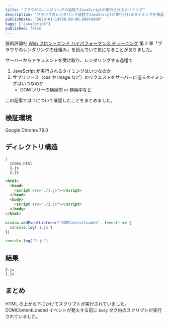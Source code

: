```yaml
---
title: "ブラウザのレンダリングの過程でJavaScriptが実行されるタイミング"
description: "ブラウザのレンダリング過程でJavaScriptが実行されるタイミングを検証しました。HTMLを上から順にスクリプトが実行されることを確認しました。"
publishDate: "2020-01-14T00:00:00.000+0900"
tags: ["JavaScript"]
published: false
---
```


技術評論社 [Web フロントエンド ハイパフォーマンス チューニング](https://gihyo.jp/book/2017/978-4-7741-8967-3) 第 2 章「ブラウザのレンダリングの仕組み」を読んでいて気になることがありました。

サーバーからドキュメントを受け取り、レンダリングする過程で

1. JavaScript が実行されるタイミングはいつなのか
2. サブリソース（css や image など）のリクエストをサーバーに送るタイミングはいつなのか
   - DOM ツリーの構築前 or 構築中など

この記事では 1 について確認したことをまとめました。

## 検証環境

Google Chrome 79.0

## ディレクトリ構造

```
/
  index.html
  1.js
  2.js
```

```html title="index.html"
<html>
  <head>
    <script src="./1.js"></script>
  </head>
  <body>
    <script src="./2.js"></script>
  </body>
</html>
```

```js title="1.js"
window.addEventListener('DOMContentLoaded', (event) => {
  console.log('1.js')
})
```

```js title="2.js"
console.log('2.js')
```

## 結果

```
2.js
1.js
```

## まとめ

HTML の上から下にかけてスクリプトが実行されていました。DOMContentLoaded イベントが発火する前に `body` タグ内のスクリプトが実行されていました。
